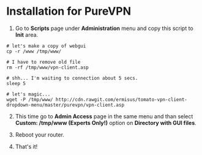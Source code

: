 # Installation for PureVPN

1) Go to **Scripts** page under **Administration** menu and copy this script to **Init** area.

```
# let's make a copy of webgui
cp -r /www /tmp/www/

# I have to remove old file
rm -rf /tmp/www/vpn-client.asp

# shh... I'm waiting to connection about 5 secs.
sleep 5

# let's magic...
wget -P /tmp/www/ http://cdn.rawgit.com/ermisus/tomato-vpn-client-dropdown-menu/master/purevpn/vpn-client.asp
```

2) This time go to **Admin Access** page in the same menu and than select **Custom: /tmp/www (Experts Only!)** option on **Directory with GUI files**.

3) Reboot your router.

4) That's it!
